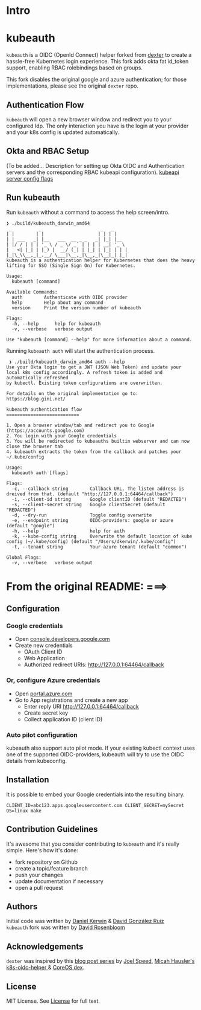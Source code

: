 # Intro

# kubeauth


`kubeauth` is a OIDC (OpenId Connect) helper forked from [dexter](https://github.com/gini/dexter) to create a hassle-free Kubernetes login experience.
This fork adds okta fat id_token support, enabling RBAC rolebindings based on groups.

This fork disables the original google and azure authentication; for those implementations, please see the original `dexter` repo.

## Authentication Flow

`kubeauth` will open a new browser window and redirect you to your configured Idp. The only interaction you have is the login at your provider and your k8s config is updated automatically.

## Okta and RBAC Setup
 (To be added... Description for setting up Okta OIDC and Authentication servers and the corresponding RBAC kubeapi configuration).
[kubeapi server config flags](https://zoom.us/j/7533652875?pwd=RlBSOVZNTjRKdTArMUNqVmc5SkRmZz09) 

## Run kubeauth

Run `kubeauth` without a command to access the help screen/intro.

```
❯ ./build/kubeauth_darwin_amd64
 _          _                      _   _     
| |        | |                    | | | |    
| | ___   _| |__   ___  __ _ _   _| |_| |__  
| |/ / | | | '_ \ / _ \/ _` | | | | __| '_ \ 
|   <| |_| | |_) |  __/ (_| | |_| | |_| | | |
|_|\_\\__,_|_.__/ \___|\__,_|\__,_|\__|_| |_|
kubeauth is a authentication helper for Kubernetes that does the heavy
lifting for SSO (Single Sign On) for Kubernetes.

Usage:
  kubeauth [command]

Available Commands:
  auth        Authenticate with OIDC provider
  help        Help about any command
  version     Print the version number of kubeauth

Flags:
  -h, --help      help for kubeauth
  -v, --verbose   verbose output

Use "kubeauth [command] --help" for more information about a command.
```

Running `kubeauth auth` will start the authentication process.

```
 ❯ ./build/kubeauth_darwin_amd64 auth --help
Use your Okta login to get a JWT (JSON Web Token) and update your
local k8s config accordingly. A refresh token is added and automatically refreshed
by kubectl. Existing token configurations are overwritten.

For details on the original implementation go to: https://blog.gini.net/

kubeauth authentication flow
===========================

1. Open a browser window/tab and redirect you to Google (https://accounts.google.com)
2. You login with your Google credentials
3. You will be redirected to kubeauths builtin webserver and can now close the browser tab
4. kubeauth extracts the token from the callback and patches your ~/.kube/config

Usage:
  kubeauth auth [flags]

Flags:
  -c, --callback string        Callback URL. The listen address is dreived from that. (default "http://127.0.0.1:64464/callback")
  -i, --client-id string       Google clientID (default "REDACTED")
  -s, --client-secret string   Google clientSecret (default "REDACTED")
  -d, --dry-run                Toggle config overwrite
  -e, --endpoint string        OIDC-providers: google or azure (default "google")
  -h, --help                   help for auth
  -k, --kube-config string     Overwrite the default location of kube config (~/.kube/config) (default "/Users/dkerwin/.kube/config")
  -t, --tenant string          Your azure tenant (default "common")

Global Flags:
  -v, --verbose   verbose output
```


# From the original README: ===>

## Configuration
### Google credentials

  -  Open [console.developers.google.com](https://console.developers.google.com)
  -  Create new credentials
      - OAuth Client ID
      - Web Application
      - Authorized redirect URIs: http://127.0.0.1:64464/callback

### Or, configure Azure credentials

  -  Open [portal.azure.com](https://portal.azure.com)
  -  Go to App registrations and create a new app
      - Enter reply URI http://127.0.0.1:64464/callback
      - Create secret key
      - Collect application ID (client ID)

### Auto pilot configuration
kubeauth also support auto pilot mode. If your existing kubectl context uses one of the supported OIDC-providers, kubeauth will try to use the OIDC details from kubeconfig.

## Installation



It is possible to embed your Google credentials into the resulting binary.

```
CLIENT_ID=abc123.apps.googleusercontent.com CLIENT_SECRET=mySecret OS=linux make
```

## Contribution Guidelines

It's awesome that you consider contributing to `kubeauth` and it's really simple. Here's how it's done:

  - fork repository on Github
  - create a topic/feature branch
  - push your changes
  - update documentation if necessary
  - open a pull request

## Authors

Initial code was written by [Daniel Kerwin](mailto:daniel@gini.net) & [David González Ruiz](mailto:david@gini.net)   
`kubeauth` fork was written by [David Rosenbloom](mailto:david.rosenbloom@pm.me)

## Acknowledgements

`dexter` was inspired by this [blog post series](https://thenewstack.io/tag/Kubernetes-SSO-series) by [Joel Speed](https://thenewstack.io/author/joel-speed/), [Micah Hausler's k8s-oidc-helper
](https://github.com/micahhausler/k8s-oidc-helper) & [CoreOS dex](https://github.com/coreos/dex).

## License

MIT License. See [License](/LICENSE) for full text.

